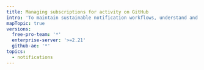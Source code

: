 ```yaml
---
title: Managing subscriptions for activity on GitHub
intro: 'To maintain sustainable notification workflows, understand and regularly review your subscriptions.'
mapTopic: true
versions:
  free-pro-team: '*'
  enterprise-server: '>=2.21'
  github-ae: '*'
topics:
  - notifications
---
```


